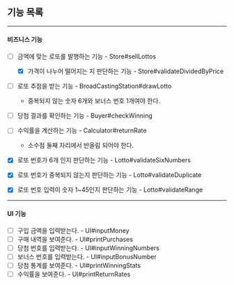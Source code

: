 ## 기능 목록

---

#### 비즈니스 기능


- [ ] 금액에 맞는 로또를 발행하는 기능 - Store#sellLottos
  - [x] 가격이 나누어 떨어지는 지 판단하는 기능 - Store#validateDividedByPrice


- [ ] 로또 추첨을 받는 기능 - BroadCastingStation#drawLotto
  - 중복되지 않는 숫자 6개와 보너스 번호 1개여야 한다. 


- [ ] 당첨 결과를 확인하는 기능 - Buyer#checkWinning


- [ ] 수익률을 계산하는 기능 - Calculator#returnRate
  - 소수점 둘째 자리에서 반올림 되어야 한다. 

  
- [x] 로또 번호가 6개 인지 판단하는 기능 - Lotto#validateSixNumbers
- [x] 로또 번호가 중복되지 않는지 판단하는 기능 - Lotto#validateDuplicate
- [x] 로또 번호 입력이 숫자 1~45인지 판단하는 기능 - Lotto#validateRange


---

#### UI 기능

- [ ] 구입 금액을 입력받는다. - UI#inputMoney
- [ ] 구매 내역을 보여준다. - UI#printPurchases
- [ ] 당첨 번호를 입력받는다. - UI#inputWinningNumbers
- [ ] 보너스 번호를 입력받는다. - UI#inputBonusNumber
- [ ] 당첨 통계를 보여준다. - UI#printWinningStats
- [ ] 수익률을 보여준다. - UI#printReturnRates
